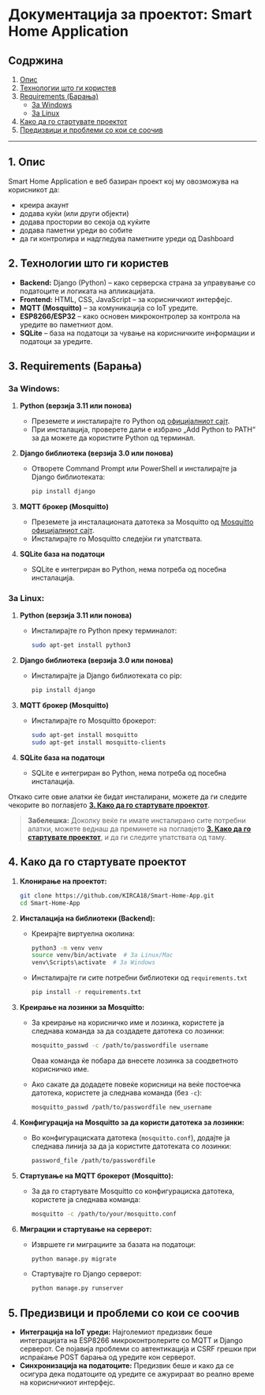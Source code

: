 # Документација за проектот: **Smart Home Application**

## Содржина
1. [Опис](#1-опис)
2. [Технологии што ги користев](#2-технологии-што-ги-користев)
3. [Requirements (Барања)](#3-requirements-барања)
   - [За Windows](#за-windows)
   - [За Linux](#за-linux)
4. [Како да го стартувате проектот](#4-како-да-го-стартувате-проектот)
5. [Предизвици и проблеми со кои се соочив](#5-предизвици-и-проблеми-со-кои-се-соочив)

---

## 1. Опис
Smart Home Application е веб базиран проект кој му овозможува на корисникот да:
 - креира акаунт
 - додава куќи (или други објекти)
 - додава простории во секоја од куќите
 - додава паметни уреди во собите
 - да ги контролира и надгледува паметните уреди од Dashboard

## 2. Технологии што ги користев
- **Backend:** Django (Python) – како серверска страна за управување со податоците и логиката на апликацијата.
- **Frontend:** HTML, CSS, JavaScript – за корисничкиот интерфејс.
- **MQTT (Mosquitto)** – за комуникација со IoT уредите.
- **ESP8266/ESP32** – како основен микроконтролер за контрола на уредите во паметниот дом.
- **SQLite** – база на податоци за чување на корисничките информации и податоци за уредите.

## 3. Requirements (Барања)
### За Windows:
1. **Python (верзија 3.11 или понова)**
   - Преземете и инсталирајте го Python од [официјалниот сајт](https://www.python.org/downloads/windows/).
   - При инсталација, проверете дали е избрано „Add Python to PATH“ за да можете да користите Python од терминал.

2. **Django библиотека (верзија 3.0 или понова)**
   - Отворете Command Prompt или PowerShell и инсталирајте ја Django библиотеката:
     ```bash
     pip install django
     ```

3. **MQTT брокер (Mosquitto)**
   - Преземете ја инсталационата датотека за Mosquitto од [Mosquitto официјалниот сајт](https://mosquitto.org/download/).
   - Инсталирајте го Mosquitto следејќи ги упатствата.

4. **SQLite база на податоци**
   - SQLite е интегриран во Python, нема потреба од посебна инсталација.

### За Linux:
1. **Python (верзија 3.11 или понова)**
   - Инсталирајте го Python преку терминалот:
     ```bash
     sudo apt-get install python3
     ```

2. **Django библиотека (верзија 3.0 или понова)**
   - Инсталирајте ја Django библиотеката со pip:
     ```bash
     pip install django
     ```

3. **MQTT брокер (Mosquitto)**
   - Инсталирајте го Mosquitto брокерот:
     ```bash
     sudo apt-get install mosquitto
     sudo apt-get install mosquitto-clients
     ```

4. **SQLite база на податоци**
   - SQLite е интегриран во Python, нема потреба од посебна инсталација.

Откако сите овие алатки ќе бидат инсталирани, можете да ги следите чекорите во поглавјето [**3. Како да го стартувате проектот**](#3-како-да-го-стартувате-проектот).

> **Забелешка:** Доколку веќе ги имате инсталирано сите потребни алатки, можете веднаш да преминете на поглавјето [**3. Како да го стартувате проектот**](#3-како-да-го-стартувате-проектот), и да ги следите упатствата од таму.

## 4. Како да го стартувате проектот
1. **Клонирање на проектот:**
   ```bash
   git clone https://github.com/KIRCA18/Smart-Home-App.git
   cd Smart-Home-App
   ```

2. **Инсталација на библиотеки (Backend):**
    - Креирајте виртуелна околина:
        ```bash
        python3 -m venv venv
        source venv/bin/activate  # За Linux/Mac
        venv\Scripts\activate  # За Windows
        ```
    - Инсталирајте ги сите потребни библиотеки од `requirements.txt`
        ```bash
        pip install -r requirements.txt
        ```
      
3. **Креирање на лозинки за Mosquitto:**
   - За креирање на корисничко име и лозинка, користете ја следнава команда за да создадете датотека со лозинки:
     ```bash
     mosquitto_passwd -c /path/to/passwordfile username
     ```
     Оваа команда ќе побара да внесете лозинка за соодветното корисничко име.
     
   - Ако сакате да додадете повеќе корисници на веќе постоечка датотека, користете ја следнава команда (без `-c`):
     ```bash
     mosquitto_passwd /path/to/passwordfile new_username
     ```

4. **Конфигурација на Mosquitto за да користи датотека за лозинки:**
   - Во конфигурациската датотека (`mosquitto.conf`), додајте ја следнава линија за да ја користите датотеката со лозинки:
     ```bash
     password_file /path/to/passwordfile
     ```

5. **Стартување на MQTT брокерот (Mosquitto):**
    - За да го стартувате Mosquitto со конфигурациска датотека, користете ја следнава команда:
        ```bash
        mosquitto -c /path/to/your/mosquitto.conf
        ```
        
6. **Миграции и стартување на серверот:**
    - Извршете ги миграциите за базата на податоци:
        ```bash
        python manage.py migrate
        ```
    - Стартувајте го Django серверот:
        ```bash
        python manage.py runserver
        ```

## 5. Предизвици и проблеми со кои се соочив
- **Интеграција на IoT уреди:** Најголемиот предизвик беше интеграцијата на ESP8266 микроконтролерите со MQTT и Django серверот. Се појавија проблеми со автентикација и CSRF грешки при испраќање POST барања од уредите кон серверот.
- **Синхронизација на податоците:** Предизвик беше и како да се осигура дека податоците од уредите се ажурираат во реално време на корисничкиот интерфејс.
